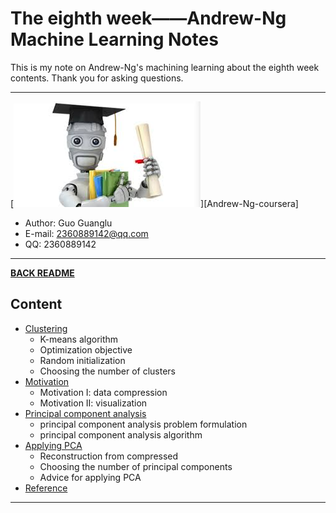 # The eighth week——Andrew-Ng Machine Learning Notes  
This is my note on Andrew-Ng's machining learning about the eighth week contents. Thank you for asking questions.

***
[![](/picture/the_first_week/fig_ML.jpg)][Andrew-Ng-coursera]  
- Author: Guo Guanglu  
- E-mail: 2360889142@qq.com
- QQ: 2360889142  

*** 
[**BACK README**](README.md)  

## Content  
* [Clustering](#clustering)
	* K-means algorithm  
	* Optimization objective  
  	* Random initialization  
  	* Choosing the number of clusters  
* [Motivation](#motivation)  
	* Motivation I: data compression  
	* Motivation II: visualization    
* [Principal component analysis](#principal-component-analysis)  
	* principal component analysis problem formulation  
	* principal component analysis algorithm  
* [Applying PCA](#applying-pca)
	* Reconstruction from compressed  
	* Choosing the number of principal components  
	* Advice for applying PCA  
* [Reference](#reference)  

***  
